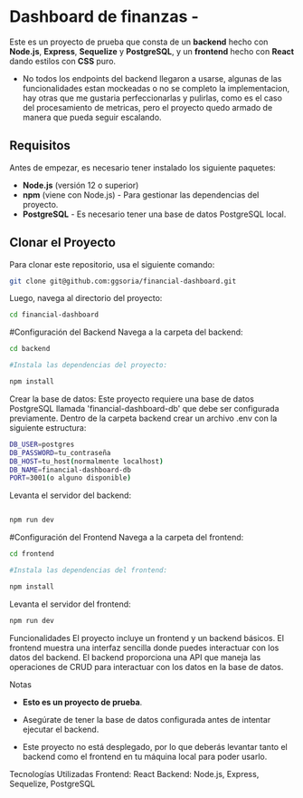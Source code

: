 # Dashboard de finanzas - 

Este es un proyecto de prueba que consta de un **backend** hecho con **Node.js**, **Express**, **Sequelize** y **PostgreSQL**, y un **frontend** hecho con **React** dando estilos con **CSS** puro.
- No todos los endpoints del backend llegaron a usarse, algunas de las funcionalidades estan mockeadas o no se completo la implementacion, hay otras que me gustaria perfeccionarlas y pulirlas, como es el caso del procesamiento de metricas, pero el proyecto quedo armado de manera que pueda seguir escalando.

## Requisitos

Antes de empezar, es necesario tener instalado los siguiente paquetes:

- **Node.js** (versión 12 o superior)
- **npm** (viene con Node.js) - Para gestionar las dependencias del proyecto.
- **PostgreSQL** - Es necesario tener una base de datos PostgreSQL local.

## Clonar el Proyecto

Para clonar este repositorio, usa el siguiente comando:

```bash
git clone git@github.com:ggsoria/financial-dashboard.git
```
Luego, navega al directorio del proyecto:

```bash
cd financial-dashboard
```

#Configuración del Backend
Navega a la carpeta del backend:

```bash
cd backend

#Instala las dependencias del proyecto:

npm install
```
Crear la base de datos: Este proyecto requiere una base de datos PostgreSQL llamada 'financial-dashboard-db' que debe ser configurada previamente.
Dentro de la carpeta backend crear un archivo .env con la siguiente estructura:

```bash
DB_USER=postgres
DB_PASSWORD=tu_contraseña 
DB_HOST=tu_host(normalmente localhost)
DB_NAME=financial-dashboard-db
PORT=3001(o alguno disponible)
```

Levanta el servidor del backend:

```bash

npm run dev
```

#Configuración del Frontend
Navega a la carpeta del frontend:

```bash
cd frontend

#Instala las dependencias del frontend:

npm install
```

Levanta el servidor del frontend:

```bash
npm run dev
```

Funcionalidades
El proyecto incluye un frontend y un backend básicos. El frontend muestra una interfaz sencilla donde puedes interactuar con los datos del backend. El backend proporciona una API que maneja las operaciones de CRUD para interactuar con los datos en la base de datos.

Notas
- **Esto es un proyecto de prueba**.

- Asegúrate de tener la base de datos configurada antes de intentar ejecutar el backend.

- Este proyecto no está desplegado, por lo que deberás levantar tanto el backend como el frontend en tu máquina local para poder usarlo.



Tecnologías Utilizadas
Frontend: React
Backend: Node.js, Express, Sequelize, PostgreSQL

